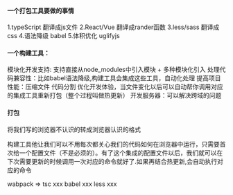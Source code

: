 #### 一个打包工具要做的事情
1.typeScript 翻译成js文件
2.React/Vue 翻译成rander函数
3.less/sass 翻译成css
4.语法降级 babel
5.体积优化 uglifyjs 


#### 一个构建工具：

模块化开发支持: 支持直接从node_modules中引入模块 + 多种模块化引入
处理代码兼容性：比如babel语法降级,构建工具会集成这些工具，自动化处理
提高项目性能：压缩文件 代码分割 优化开发体验，当文件变化以后可以自动帮你调用对应的集成工具重新打包（整个过程叫做热更新）
开发服务器：可以解决跨域的问题 


#### 打包
将我们写的浏览器不认识的转成浏览器认识的格式

构建工具他让我们可以不用每次都关心我们的代码如何在浏览器中运行，只需要首次给一个配置文件（不是必须的）。有了这个集成的配置文件以后，我们就可以在下次需要更新的时候调用一次对应的命令就好了.如果再结合热更新,会自动执行对应的命令


wabpack => tsc xxx babel xxx less xxx
